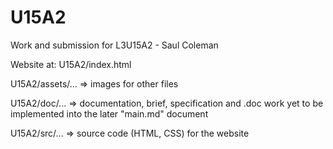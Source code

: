 # U15A2

Work and submission for L3U15A2 - Saul Coleman

Website at: U15A2/index.html

U15A2/assets/... => images for other files

U15A2/doc/... => documentation, brief, specification and .doc work yet to be implemented into the later "main.md" document

U15A2/src/... => source code (HTML, CSS) for the website
